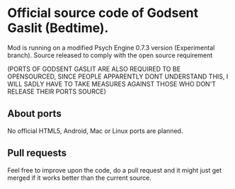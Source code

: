 # Official source code of Godsent Gaslit (Bedtime).

Mod is running on a modified Psych Engine 0.7.3 version (Experimental branch).
Source released to comply with the open source requirement 

(PORTS OF GODSENT GASLIT ARE ALSO REQUIRED TO BE OPENSOURCED, SINCE PEOPLE APPARENTLY DONT UNDERSTAND THIS, I WILL SADLY HAVE TO TAKE MEASURES AGAINST THOSE WHO DON'T RELEASE THEIR PORTS SOURCE)

## About ports
No official HTML5, Android, Mac or Linux ports are planned.

## Pull requests
Feel free to improve upon the code, do a pull request and it might just get merged if it works better than the current source.
